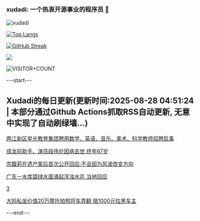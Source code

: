 ### xudadi: 一个热衷开源事业的程序员 👋

![xudadi](https://github-readme-stats-git-masterorgs-github-readme-stats-team.vercel.app/api?username=xudadi)

[![Top Langs](https://github-readme-stats.vercel.app/api/top-langs/?username=xudadi)](https://github.com/anuraghazra/github-readme-stats)

[![GitHub Streak](https://streak-stats.demolab.com?user=xudadi&locale=zh_Hans)](https://git.io/streak-stats)

![](https://raw.githubusercontent.com/xudadi/xudadi/main/assets/github-contribution-grid-snake.svg)

![VISITOR+COUNT](https://komarev.com/ghpvc/?username=xudadi&label=VISITOR+COUNT)


---start---

## Xudadi的每日更新(更新时间:2025-08-28 04:51:24 | 本部分通过Github Actions抓取RSS自动更新, 无意中实现了自动刷绿墙...)

[两江新区星光教育集团聘用数学、英语、音乐、美术、科学教师招聘启事](https://www.gongkaoleida.com/article/2590645)

[成龙前助手、演员段伟伦因病去世 终年67岁](https://m.163.com/news/article/K80FDNE00514R9OJ.html)

[宗馥莉在遗产案后首次公开回应:不会因为风波改变方向](https://m.163.com/news/article/K7VR70HU05129QAF.html)

[广东一水库碧绿水面涌起浑浊水花 当地回应](https://m.163.com/news/article/K80BAFB4053469LG.html)

[3](https://m.163.com/touch/news/sub/domestic)

[大妈私坐价值20万摩托拍照将车弄翻 赔1000元拉黑车主](https://m.163.com/news/article/K80BAF71053469LG.html)

---end---

